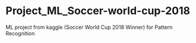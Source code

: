 # Project_ML_Soccer-world-cup-2018
ML project from kaggle (Soccer World Cup 2018 Winner) for Pattern Recognition
